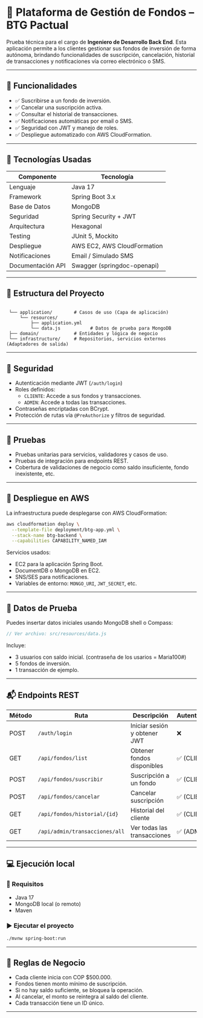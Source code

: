 # 🏦 Plataforma de Gestión de Fondos – BTG Pactual

Prueba técnica para el cargo de **Ingeniero de Desarrollo Back End**. Esta aplicación permite a los clientes gestionar sus fondos de inversión de forma autónoma, brindando funcionalidades de suscripción, cancelación, historial de transacciones y notificaciones vía correo electrónico o SMS.

---

## 📌 Funcionalidades

- ✅ Suscribirse a un fondo de inversión.
- ✅ Cancelar una suscripción activa.
- ✅ Consultar el historial de transacciones.
- ✅ Notificaciones automáticas por email o SMS.
- ✅ Seguridad con JWT y manejo de roles.
- ✅ Despliegue automatizado con AWS CloudFormation.

---

## 🧱 Tecnologías Usadas

| Componente        | Tecnología                    |
|-------------------|-------------------------------|
| Lenguaje          | Java 17                       |
| Framework         | Spring Boot 3.x               |
| Base de Datos     | MongoDB                       |
| Seguridad         | Spring Security + JWT         |
| Arquitectura      | Hexagonal                     |
| Testing           | JUnit 5, Mockito              |
| Despliegue        | AWS EC2, AWS CloudFormation   |
| Notificaciones    | Email / Simulado SMS          |
| Documentación API | Swagger (springdoc-openapi)   |

---

## 📂 Estructura del Proyecto

```

 └── application/        # Casos de uso (Capa de aplicación)
     └── resources/
         ├── application.yml
         └── data.js           # Datos de prueba para MongoDB
 ├── domain/             # Entidades y lógica de negocio
 └── infrastructure/     # Repositorios, servicios externos (Adaptadores de salida)
```

---

## 🔐 Seguridad

- Autenticación mediante JWT (`/auth/login`)
- Roles definidos:
    - `CLIENTE`: Accede a sus fondos y transacciones.
    - `ADMIN`: Accede a todas las transacciones.
- Contraseñas encriptadas con BCrypt.
- Protección de rutas vía `@PreAuthorize` y filtros de seguridad.

---

## 🧪 Pruebas

- Pruebas unitarias para servicios, validadores y casos de uso.
- Pruebas de integración para endpoints REST.
- Cobertura de validaciones de negocio como saldo insuficiente, fondo inexistente, etc.

---

## 🚀 Despliegue en AWS

La infraestructura puede desplegarse con AWS CloudFormation:

```bash
aws cloudformation deploy \
  --template-file deployment/btg-app.yml \
  --stack-name btg-backend \
  --capabilities CAPABILITY_NAMED_IAM
```

Servicios usados:

- EC2 para la aplicación Spring Boot.
- DocumentDB o MongoDB en EC2.
- SNS/SES para notificaciones.
- Variables de entorno: `MONGO_URI`, `JWT_SECRET`, etc.

---

## 🧪 Datos de Prueba

Puedes insertar datos iniciales usando MongoDB shell o Compass:

```js
// Ver archivo: src/resources/data.js
```

Incluye:

- 3 usuarios con saldo inicial. (contraseña de los usarios = Maria100#)
- 5 fondos de inversión.
- 1 transacción de ejemplo.

---

## 📬 Endpoints REST

| Método | Ruta                          | Descripción                              | Autenticación |
|--------|-------------------------------|------------------------------------------|----------------|
| POST   | `/auth/login`                 | Iniciar sesión y obtener JWT             | ❌             |
| GET    | `/api/fondos/list`            | Obtener fondos disponibles               | ✅ (CLIENTE)   |
| POST   | `/api/fondos/suscribir`       | Suscripción a un fondo                   | ✅ (CLIENTE)   |
| POST   | `/api/fondos/cancelar`        | Cancelar suscripción                     | ✅ (CLIENTE)   |
| GET    | `/api/fondos/historial/{id}`  | Historial del cliente                    | ✅ (CLIENTE)   |
| GET    | `/api/admin/transacciones/all`| Ver todas las transacciones              | ✅ (ADMIN)     |

---

## 💻 Ejecución local

### 🔧 Requisitos
- Java 17
- MongoDB local (o remoto)
- Maven

### ▶️ Ejecutar el proyecto
```bash
./mvnw spring-boot:run
```

---

## 🧠 Reglas de Negocio

- Cada cliente inicia con COP $500.000.
- Fondos tienen monto mínimo de suscripción.
- Si no hay saldo suficiente, se bloquea la operación.
- Al cancelar, el monto se reintegra al saldo del cliente.
- Cada transacción tiene un ID único.

---
